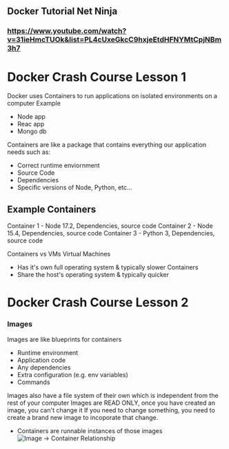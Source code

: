 ## Docker Tutorial Net Ninja
### https://www.youtube.com/watch?v=31ieHmcTUOk&list=PL4cUxeGkcC9hxjeEtdHFNYMtCpjNBm3h7
# Docker Crash Course Lesson 1
Docker uses Containers to run applications on isolated environments on a computer
Example
- Node app
- Reac app
- Mongo db

Containers are like a package that contains everything our application needs such as:
- Correct runtime enviornment
- Source Code 
- Dependencies
- Specific versions of Node, Python, etc...

## Example Containers
Container 1 - Node 17.2, Dependencies, source code 
Container 2 - Node 15.4, Dependencies, source code
Container 3 - Python 3, Dependencies, source code 

Containers vs VMs
Virtual Machines
- Has it's own full operating system & typically slower
Containers
- Share the host's operating system & typically quicker

# Docker Crash Course Lesson 2
### Images
Images are like blueprints for containers
- Runtime environment
- Application code
- Any dependencies
- Extra configuration (e.g. env variables)
- Commands

Images also have a file system of their own which is independent from the rest of your computer
Images are READ ONLY, once you have created an image, you can't change it 
If you need to change something, you need to create a brand new image to incoporate that change. 

- Containers are runnable instances of those images
![Image -> Container Relationship](/home/alvarjos/Work-BYUB/langauge_practices/docker/Images_to_Containers.jpg)

